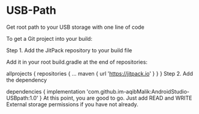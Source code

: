 # USB-Path
 
Get root path to your USB storage with one line of code

To get a Git project into your build:

Step 1. Add the JitPack repository to your build file

Add it in your root build.gradle at the end of repositories:

allprojects {
	repositories {
		...
		maven { url 'https://jitpack.io' }
	}
}
Step 2. Add the dependency

dependencies {
        implementation 'com.github.im-aqibMalik:AndroidStudio-USBpath:1.0'
}
At this point, you are good to go. Just add READ and WRITE External storage permissions if you have not already.
